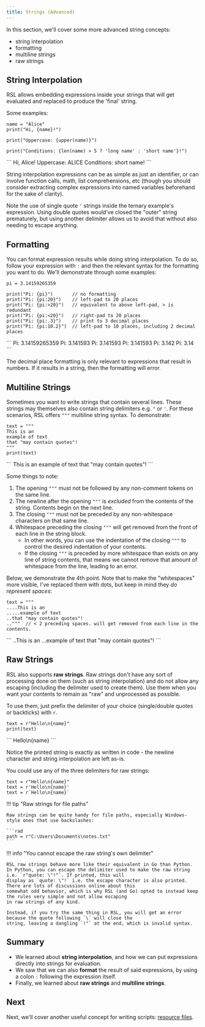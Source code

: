 ```yaml
---
title: Strings (Advanced)
---
```


In this section, we'll cover some more advanced string concepts:

- string interpolation
- formatting
- multiline strings
- raw strings

## String Interpolation

RSL allows embedding expressions inside your strings that will get evaluated and replaced to produce the 'final' string.

Some examples:

```rad
name = "Alice"
print("Hi, {name}!")

print("Uppercase: {upper(name)}")

print("Conditions: {len(name) > 5 ? 'long name' : 'short name'}!")
```

<div class="result">
```
Hi, Alice!
Uppercase: ALICE
Conditions: short name!
```
</div>

String interpolation expressions can be as simple as just an identifier, or can involve function calls, math, list comprehensions, etc (though you should consider extracting complex expressions into named variables beforehand for the sake of clarity).

Note the use of single quote `'` strings inside the ternary example's expression. Using double quotes would've closed the "outer" string prematurely, but using another delimiter allows us to avoid that without also needing to escape anything.

## Formatting

You can format expression results while doing string interpolation.
To do so, follow your expression with `:` and then the relevant syntax for the formatting you want to do. We'll demonstrate through some examples:

```rad
pi = 3.14159265359

print("Pi: {pi}")       // no formatting
print("Pi: {pi:20}")    // left-pad to 20 places
print("Pi: {pi:>20}")   // equivalent to above left-pad, > is redundant
print("Pi: {pi:<20}")   // right-pad to 20 places
print("Pi: {pi:.3}")    // print to 3 decimal places
print("Pi: {pi:10.2}")  // left-pad to 10 places, including 2 decimal places
```

<div class="result">
```
Pi: 3.14159265359
Pi:             3.141593
Pi:             3.141593
Pi: 3.141593            
Pi: 3.142
Pi:       3.14
```
</div>

The decimal place formatting is only relevant to expressions that result in numbers. If it results in a string, then the formatting will error.

[//]: # (todo update here when comma, formatting added)
[//]: # (todo update here if we add 0 padding)

## Multiline Strings

Sometimes you want to write strings that contain several lines. These strings may themselves also contain string delimiters e.g. `"` or `'`.
For these scenarios, RSL offers `"""` multiline string syntax. To demonstrate:

```rad
text = """
This is an
example of text
that "may contain quotes"!
"""
print(text)
```

<div class="result">
```
This is an
example of text
that "may contain quotes"!
```
</div>

Some things to note:

1. The opening `"""` must not be followed by any non-comment tokens on the same line.
2. The newline after the opening `"""` is *excluded* from the contents of the string. Contents begin on the next line.
3. The closing `"""` must not be preceded by any non-whitespace characters on that same line.
4. Whitespace preceding the closing `"""` will get removed from the front of each line in the string block.
    - In other words, you can use the indentation of the closing `"""` to control the desired indentation of your contents.
    - If the closing `"""` is preceded by more whitespace than exists on any line of string contents, that means we cannot remove that amount of whitespace from the line, leading to an error.

Below, we demonstrate the 4th point. Note that to make the "whitespaces" more visible, I've replaced them with dots, but keep in mind they *do represent spaces*:

```rad
text = """
....This is an
.....example of text
..that "may contain quotes"!
.."""  // < 2 preceding spaces. will get removed from each line in the contents.
```

<div class="result">
```
..This is an
...example of text
that "may contain quotes"!
```
</div>

[//]: # (todo when n-""" delimiters are implemented, update this)

## Raw Strings

RSL also supports **raw strings**.
Raw strings don't have any sort of processing done on them (such as string interpolation) and do not allow any escaping (including the delimiter used to create them).
Use them when you want your contents to remain as "raw" and unprocessed as possible.

To use them, just prefix the delimiter of your choice (single/double quotes or backticks) with `r`.

```rad
text = r"Hello\n{name}"
print(text)
```

<div class="result">
```
Hello\n{name}
```
</div>

Notice the printed string is exactly as written in code - the newline character and string interpolation are left as-is.

You could use any of the three delimiters for raw strings:

```rad
text = r"Hello\n{name}"
text = r'Hello\n{name}'
text = r`Hello\n{name}`
```

!!! tip "Raw strings for file paths"

    Raw strings can be quite handy for file paths, especially Windows-style ones that use backslashes:

    ```rad
    path = r"C:\Users\Documents\notes.txt"
    ```

!!! info "You cannot escape the raw string's own delimiter"

    RSL raw strings behave more like their equivalent in Go than Python.
    In Python, you can escape the delimiter used to make the raw string i.e. `r"quote: \"!"`. If printed, this will
    display as `quote: \"!` i.e. the escape character is also printed. There are lots of discussions online about this
    somewhat odd behavior, which is why RSL (and Go) opted to instead keep the rules very simple and not allow escaping
    in raw strings of any kind.
    
    Instead, if you try the same thing in RSL, you will get an error because the quote following `\` will close the
    string, leaving a dangling `!"` at the end, which is invalid syntax.

## Summary

- We learned about **string interpolation**, and how we can put expressions directly into strings for evaluation.
- We saw that we can also **format** the result of said expressions, by using a colon `:` following the expression itself.
- Finally, we learned about **raw strings** and **multiline strings**.

## Next

Next, we'll cover another useful concept for writing scripts: [resource files](./resources.md).
